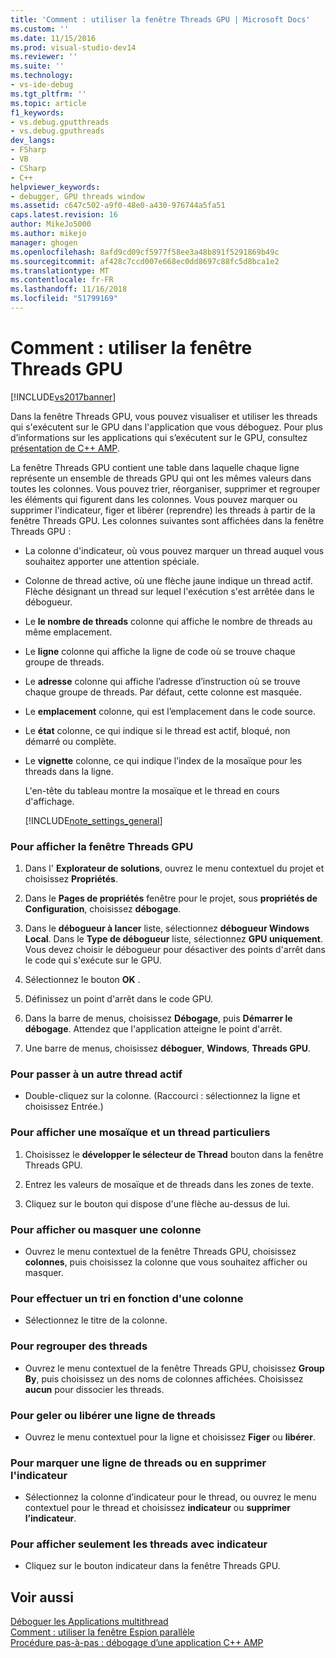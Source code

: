 ```yaml
---
title: 'Comment : utiliser la fenêtre Threads GPU | Microsoft Docs'
ms.custom: ''
ms.date: 11/15/2016
ms.prod: visual-studio-dev14
ms.reviewer: ''
ms.suite: ''
ms.technology:
- vs-ide-debug
ms.tgt_pltfrm: ''
ms.topic: article
f1_keywords:
- vs.debug.gputthreads
- vs.debug.gputhreads
dev_langs:
- FSharp
- VB
- CSharp
- C++
helpviewer_keywords:
- debugger, GPU threads window
ms.assetid: c647c502-a9f0-48e0-a430-976744a5fa51
caps.latest.revision: 16
author: MikeJo5000
ms.author: mikejo
manager: ghogen
ms.openlocfilehash: 8afd9cd09cf5977f58ee3a48b891f5291869b49c
ms.sourcegitcommit: af428c7ccd007e668ec0dd8697c88fc5d8bca1e2
ms.translationtype: MT
ms.contentlocale: fr-FR
ms.lasthandoff: 11/16/2018
ms.locfileid: "51799169"
---
```

# <a name="how-to-use-the-gpu-threads-window"></a>Comment : utiliser la fenêtre Threads GPU
[!INCLUDE[vs2017banner](../includes/vs2017banner.md)]

Dans la fenêtre Threads GPU, vous pouvez visualiser et utiliser les threads qui s'exécutent sur le GPU dans l'application que vous déboguez. Pour plus d’informations sur les applications qui s’exécutent sur le GPU, consultez [présentation de C++ AMP](http://msdn.microsoft.com/library/9e593b06-6e3c-43e9-8bae-6d89efdd39fc).  
  
 La fenêtre Threads GPU contient une table dans laquelle chaque ligne représente un ensemble de threads GPU qui ont les mêmes valeurs dans toutes les colonnes. Vous pouvez trier, réorganiser, supprimer et regrouper les éléments qui figurent dans les colonnes. Vous pouvez marquer ou supprimer l'indicateur, figer et libérer (reprendre) les threads à partir de la fenêtre Threads GPU. Les colonnes suivantes sont affichées dans la fenêtre Threads GPU :  
  
- La colonne d'indicateur, où vous pouvez marquer un thread auquel vous souhaitez apporter une attention spéciale.  
  
- Colonne de thread active, où une flèche jaune indique un thread actif. Flèche désignant un thread sur lequel l'exécution s'est arrêtée dans le débogueur.  
  
- Le **le nombre de threads** colonne qui affiche le nombre de threads au même emplacement.  
  
- Le **ligne** colonne qui affiche la ligne de code où se trouve chaque groupe de threads.  
  
- Le **adresse** colonne qui affiche l’adresse d’instruction où se trouve chaque groupe de threads. Par défaut, cette colonne est masquée.  
  
- Le **emplacement** colonne, qui est l’emplacement dans le code source.  
  
- Le **état** colonne, ce qui indique si le thread est actif, bloqué, non démarré ou complète.  
  
- Le **vignette** colonne, ce qui indique l’index de la mosaïque pour les threads dans la ligne.  
  
  L'en-tête du tableau montre la mosaïque et le thread en cours d'affichage.  
  
  [!INCLUDE[note_settings_general](../includes/note-settings-general-md.md)]  
  
### <a name="to-display-the-gpu-threads-window"></a>Pour afficher la fenêtre Threads GPU  
  
1.  Dans l' **Explorateur de solutions**, ouvrez le menu contextuel du projet et choisissez **Propriétés**.  
  
2.  Dans le **Pages de propriétés** fenêtre pour le projet, sous **propriétés de Configuration**, choisissez **débogage**.  
  
3.  Dans le **débogueur à lancer** liste, sélectionnez **débogueur Windows Local**. Dans le **Type de débogueur** liste, sélectionnez **GPU uniquement**. Vous devez choisir le débogueur pour désactiver des points d'arrêt dans le code qui s'exécute sur le GPU.  
  
4.  Sélectionnez le bouton **OK** .  
  
5.  Définissez un point d'arrêt dans le code GPU.  
  
6.  Dans la barre de menus, choisissez **Débogage**, puis **Démarrer le débogage**. Attendez que l'application atteigne le point d'arrêt.  
  
7.  Une barre de menus, choisissez **déboguer**, **Windows**, **Threads GPU**.  
  
### <a name="to-change-to-a-different-active-thread"></a>Pour passer à un autre thread actif  
  
-   Double-cliquez sur la colonne. (Raccourci : sélectionnez la ligne et choisissez Entrée.)  
  
### <a name="to-display-a-particular-tile-and-thread"></a>Pour afficher une mosaïque et un thread particuliers  
  
1.  Choisissez le **développer le sélecteur de Thread** bouton dans la fenêtre Threads GPU.  
  
2.  Entrez les valeurs de mosaïque et de threads dans les zones de texte.  
  
3.  Cliquez sur le bouton qui dispose d'une flèche au-dessus de lui.  
  
### <a name="to-display-or-hide-a-column"></a>Pour afficher ou masquer une colonne  
  
-   Ouvrez le menu contextuel de la fenêtre Threads GPU, choisissez **colonnes**, puis choisissez la colonne que vous souhaitez afficher ou masquer.  
  
### <a name="to-sort-by-a-column"></a>Pour effectuer un tri en fonction d'une colonne  
  
-   Sélectionnez le titre de la colonne.  
  
### <a name="to-group-threads"></a>Pour regrouper des threads  
  
-   Ouvrez le menu contextuel de la fenêtre Threads GPU, choisissez **Group By**, puis choisissez un des noms de colonnes affichées. Choisissez **aucun** pour dissocier les threads.  
  
### <a name="to-freeze-or-thaw-a-row-of-threads"></a>Pour geler ou libérer une ligne de threads  
  
-   Ouvrez le menu contextuel pour la ligne et choisissez **Figer** ou **libérer**.  
  
### <a name="to-flag-or-unflag-a-row-of-threads"></a>Pour marquer une ligne de threads ou en supprimer l'indicateur  
  
-   Sélectionnez la colonne d’indicateur pour le thread, ou ouvrez le menu contextuel pour le thread et choisissez **indicateur** ou **supprimer l’indicateur**.  
  
### <a name="to-display-only-flagged-threads"></a>Pour afficher seulement les threads avec indicateur  
  
-   Cliquez sur le bouton indicateur dans la fenêtre Threads GPU.  
  
## <a name="see-also"></a>Voir aussi  
 [Déboguer les Applications multithread](../debugger/debug-multithreaded-applications-in-visual-studio.md)   
 [Comment : utiliser la fenêtre Espion parallèle](../debugger/how-to-use-the-parallel-watch-window.md)   
 [Procédure pas-à-pas : débogage d’une application C++ AMP](http://msdn.microsoft.com/library/40e92ecc-f6ba-411c-960c-b3047b854fb5)



